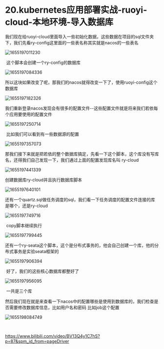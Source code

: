 # 20.kubernetes应用部署实战-ruoyi-cloud-本地环境-导入数据库



​		我们现在给ruoyi-cloud里面导入一些初始化数据，这些数据在项目的sql文件夹下，我们先看ry-config这里面的一些表名称其实就是nacos的一些表名

![1655197011230](../../.vuepress/public/images/1655197011230.png)





​	这个脚本会创建一个ry-config的数据库

![1655197084336](../../.vuepress/public/images/1655197084336.png)



​	所以这块如果改变了呢，那我们的nacos就得改变一下了，使用ruoyi-config这个数据库

![1655197182326](../../.vuepress/public/images/1655197182326.png)





​	我们重新登录nacos发现会有很多的配置文件--这些配置文件就是将来我们若依每个应用要使用的配置文件

![1655197250714](../../.vuepress/public/images/1655197250714.png)



​	比如我们可以看到有一些数据源的配置

![1655197357073](../../.vuepress/public/images/1655197357073.png)



​	那我们接下来就是把若依的整个数据库搞定，先看一下这个脚本，这个库没有写库名，还得我们自己发现一下，我们通过上面的配置发现库名叫 ry-cloud

![1655197441339](../../.vuepress/public/images/1655197441339.png)



创建数据库ry-cloud并且执行数据库脚本

![1655197640101](../../.vuepress/public/images/1655197640101.png)



​	还有一个quartz.sql做任务调度的sql，我们看一下任务调度的配置文件连接的库是哪个，还是ry-cloud

![1655197749716](../../.vuepress/public/images/1655197749716.png)





​	copy脚本继续执行

![1655197799445](../../.vuepress/public/images/1655197799445.png)





​	还有一个ry-seata这个脚本，这个是分布式事务的，他会自己创建一个库，他的分布式事务是实验seata框架的

![1655197906394](../../.vuepress/public/images/1655197906394.png)





​	好了，我们的这些核心数据库都整好了

![1655197956095](../../.vuepress/public/images/1655197956095.png)



​	一共是三个库





​	然后我们现在就是来查看一下nacos中的配置哪些是使用到数据库的，我们检查是否需要修改数据库信息，比如用户名和密码 比如job这个配置

![1655198084749](../../.vuepress/public/images/1655198084749.png)



​		





https://www.bilibili.com/video/BV13Q4y1C7hS?p=87&spm_id_from=pageDriver



​	







































































































































